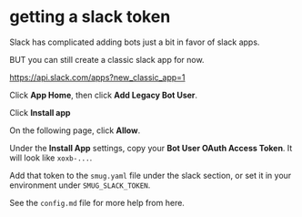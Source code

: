 # getting a slack token

Slack has complicated adding bots just a bit in favor of slack apps.

BUT you can still create a classic slack app for now.

https://api.slack.com/apps?new_classic_app=1

Click **App Home**, then click **Add Legacy Bot User**.


Click **Install app**

On the following page, click **Allow**.

Under the **Install App** settings, copy your **Bot User OAuth Access Token**.
It will look like `xoxb-...`.

Add that token to the `smug.yaml` file under the slack section, or set it in
your environment under `SMUG_SLACK_TOKEN`.

See the `config.md` file for more help from here.

